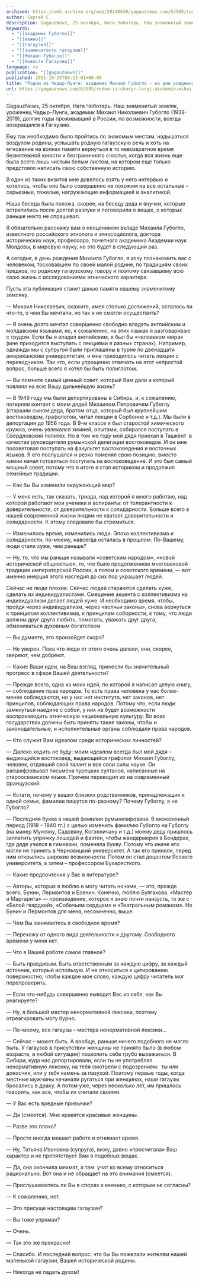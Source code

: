 ```yaml
---
archived: https://web.archive.org/web/20240630/gagauznews.com/63585/rodom-iz-chadyr-lungi-akademik-mihail-guboglo-1938-2019.html
author: Сергей С.
description: GagauzNews, 25 октября, Ната Чеботарь. Наш знаменитый земляк, уроженец Чадыр-Лунги, академик Михаил Николаевич Губогло (1938-2019), долгие годы проживавший в России, по возможности, всегда возвращался в Гагаузию. Ему так необходимо было пройтись по знакомым местам, надышаться воздухом родины, услышать родную гагаузскую речь и хоть на мгновение на волнах памяти вернуться в то невозвратное время безмятежной юности и безграничного счастья, когда вся жизнь еще была всего лишь чистым белым листом, на котором еще только предстояло написать свою собственную историю. В один из таких визитов мне довелось взять у него интервью и хотелось, чтобы оно было совершенно не похожим на все остальные – […]
keywords:
  - "[[академик Губогло]]"
  - "[[важно]]"
  - "[[Гагаузия]]"
  - "[[знаменитости гагаузии]]"
  - "[[Михаил Губогло]]"
  - "[[Новости Гагаузии]]"
language: ru
publication: "[[gagauznews]]"
published: 2021-10-25T08:23:01+00:00
title: "Родом из Чадыр-Лунги: академик Михаил Губогло - ко дню рождения знаменитого земляка"
url: https://gagauznews.com/63585/rodom-iz-chadyr-lungi-akademik-mihail-guboglo-1938-2019.html
---
```


GagauzNews, 25 октября, Ната Чеботарь. Наш знаменитый земляк, уроженец Чадыр-Лунги, академик Михаил Николаевич Губогло (1938-2019), долгие годы проживавший в России, по возможности, всегда возвращался в Гагаузию.

Ему так необходимо было пройтись по знакомым местам, надышаться воздухом родины, услышать родную гагаузскую речь и хоть на мгновение на волнах памяти вернуться в то невозвратное время безмятежной юности и безграничного счастья, когда вся жизнь еще была всего лишь чистым белым листом, на котором еще только предстояло написать свою собственную историю.

В один из таких визитов мне довелось взять у него интервью и хотелось, чтобы оно было совершенно не похожим на все остальные – серьезные, тяжелые, нагружающие информацией и аналитикой.

Наша беседа была похожа, скорее, на беседу деда и внучки, которые встретились после долгой разлуки и поговорили о вещах, о которых раньше никто не спрашивал.

Я обязательно расскажу вам о неоценимом вкладе Михаила Губогло, известного российского этнолога и этносоциолога, доктора исторических наук, профессора, почетного академика Академии наук Молдовы, в мировую науку, но это будет в следующий раз.

А сегодня, в день рождения Михаила Губогло, я хочу познакомить вас с человеком, тосковавшем по своей малой родине, по традициям своих предков, по родному гагаузскому говору и поэтому связавшему всю свою жизнь с исследованиями этнического характера.



Пусть эта публикация станет данью памяти нашему знаменитому земляку.

— Михаил Николаевич, скажите, имея столько достижений, осталось ли что-то, о чем Вы мечтали, но так и не смогли осуществить?

— Я очень долго мечтал совершенно свободно владеть английским и молдавским языками, но, к сожалению, на этих языках я разговариваю с трудом. Если бы я владел английским, я был бы «человеком мира» (мне приходится выступать с лекциями в разных странах). Например, однажды мы с супругой были приглашены в турне по двенадцати американским университетам, и мне приходилось читать лекции с переводчиком. Так что, если упрощенно отвечать на этот непростой вопрос, больше всего я хотел бы быть полиглотом.

— Вы помните самый ценный совет, который Вам дали и который повлиял на всю Вашу дальнейшую жизнь?

— В 1949 году мы были депортированы в Сибирь, и, к сожалению, потеряли контакт с моим дядей Михаилом Петровичем Губоглу (старшим сыном деда, братом отца, который был крупнейшим востоковедом, графологом, читал лекции в Сорбонне и т.д.). Мы были в депортации до 1956 года. В 9-м классе я был старостой химического кружка, очень увлекался химией, опытами, собирался поступать в Свердловский политех. Но в том же году мой дядя приехал в Ташкент  в качестве руководителя румынской делегации востоковедов. И он мне посоветовал поступать на факультет востоковедения и восточных языков. Я его послушался и резко поменял свою позицию, вместо химии начал готовиться поступать на востоковедение. И это был самый мощный совет, потому что в итоге я стал историком и продолжил семейные традиции.

— Как бы Вы изменили окружающий мир?

— У меня есть, так сказать, триада, над которой я много работаю, над которой работают мои ученики и аспиранты: от толерантности к доверительности, от доверительности к солидарности. Больше всего в нашей современной жизни людям не хватает доверительности и солидарности. К этому следовало бы стремиться.



— Изменилось время, изменились люди. Эпоха коллективизма и солидарности, по-моему, навсегда осталась в прошлом. По-Вашему, люди стали хуже, чем раньше?

— Ну, то, что мы раньше называли «советским народом», «новой исторической общностью», то, что было продолжением многовековой традиции императорской России, а потом и советского времени, — вот именно инерция этого наследия до сих пор украшает людей.

Сейчас не люди плохие. Сейчас людей стараются сделать хуже, сделать их индивидуалистами. Смещение акцента с коллективизма на индивидуализм делает людей хуже. И необходимо время, чтобы, пройдя через индивидуализм, через «волчьи законы», снова вернуться к принципам коллективизма, к принципам соборности, к тому, что люди должны друг друга любить, помогать, уважать друг друга, обмениваться духовным богатством.

— Вы думаете, это произойдет скоро?

— Не уверен. Пока что люди от этого очень далеки, они, скорее, звереют, чем добреют.

— Какие Ваши идеи, на Ваш взгляд, принесли бы значительный прогресс в сфере Вашей деятельности?

— Прежде всего, одна из моих идей, по которой я написал целую книгу, — соблюдение прав народов. То есть права человека у нас более-менее соблюдаются, но у нас нет института, нет законов, нет принципов, соблюдающих права народов. Потому что, если люди замкнуться наедине с собой, у них не будет возможности воспроизводить этническую национальную культуру. Во всех государствах должны быть приняты такие законы, чтобы и законодательные, и исполнительные органы соблюдали права народов.

— Кто служит Вам идеалом среди исторических личностей?

— Далеко ходить не буду: моим идеалом всегда был мой дядя – выдающийся востоковед, выдающийся графолог Михаил Губоглу, человек, отдавший свой талант и все свои силы науке. Он расшифровывал письмена турецких султанов, написанные на староосманском языке. Причем переводил их на современный французский.

— Кстати, почему у ваших близких родственников, принадлежащих к одной семье, фамилии пишутся по-разному? Почему Губоглу, а не Губогло?

— Последняя буква в нашей фамилии румынизирована. В межвоенный период (1918 – 1940 гг.) с целью изменить фамилию Губогло на Губоглу (на манер Мунтяну, Садовяну, Когэлничану и т.д.) моему деду пришлось заплатить упряжку лошадей и фаэтон, чтобы жандармерия в Бендерах, где дядя учился в гимназии, поменяла букву. Потому что иначе его могли не принять в Черновицкий университет. А так его приняли, перед ним открылись широкие возможности. Потом он стал доцентом Ясского университета, а затем – профессором Бухаресткого.



— Какие предпочтения у Вас в литературе?

— Авторы, которых я люблю и могу читать ночами, — это, прежде всего, Бунин, Лермонтов и Есенин. Конечно, люблю Булгакова. «Мастер и Маргарита» — произведение, которое я знаю почти наизусть, то же с «Белой гвардией», «Собачьим сердцем» и «Театральным романом». Но Бунин и Лермонтов для меня, несомненно, выше.

— Чем Вы занимаетесь в свободное время?

— Перехожу от одного вида деятельности к другому. Свободного времени у меня нет.

— Что в Вашей работе самое главное?

— Быть правдивым. Быть ответственным за каждую цифру, за каждый источник, который использую. И не относиться к цитированию поверхностно, чтобы каждое мое слово, каждую цифру читатель мог перепроверить.

— Если что-нибудь совершенно выводит Вас из себя, как Вы реагируете?

— Ну, я большой мастер ненормативной лексики, поэтому отреагировать могу бурно.

— По-моему, все гагаузы – мастера ненормативной лексики…

— Сейчас – может быть. А вообще, раньше ничего подобного не могло быть. У гагаузов в присутствии женщины не принято было (в любом возрасте, в любой ситуации) позволить себе грубо выражаться. В Сибири, куда нас депортировали, если ты не употреблял ненормативную лексику, на тебя смотрели с подозрением:  ты или доносчик, или у тебя камень за пазухой. Поэтому первые годы, когда местные мужчины начинали ругаться при женщинах, наши гагаузы бросались в драку. А потом уже, через несколько лет, им пришлось говорить, как все, чтобы их считали своими.

— У Вас есть вредные привычки?

— Да (смеется). Мне нравятся красивые женщины.

— Разве это плохо?

— Просто иногда мешает работе и отнимает время.

— Ну, Татьяна Ивановна (супруга), вижу, давно «просчитала» Ваш характер и не препятствует Вам в подобных вещах.

— Да, она окончила мехмат, а там  учат ко всему относиться рационально. Вот она и не обращает на это внимания (смеется).

— Прислушиваетесь ли Вы в спорах к мнению, с которым не согласны?

— К сожалению, нет.

— Это присуще настоящим гагаузам?

— Вы тоже упрямая?

— Очень.

— Так это же прекрасно!

— Спасибо. И последний вопрос: что бы Вы пожелали жителям нашей маленькой гагаузии, Вашей исторической родины.

— Никогда не падать духом!
